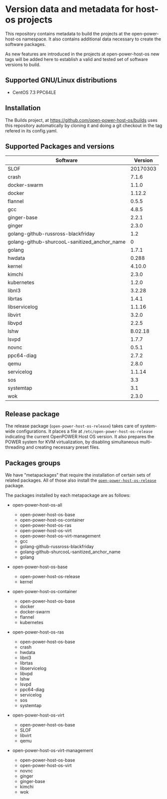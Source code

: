 # Version data and metadata for host-os projects #

This repository contains metadata to build the projects at the open-power-host-os
namespace.
It also contains additional data necessary to create the software packages.

As new features are introduced in the projects at open-power-host-os new tags will
be added here to establish a valid and tested set of software versions to build.

## Supported GNU/Linux distributions ##

* CentOS 7.3 PPC64LE

## Installation ##
The Builds project, at https://github.com/open-power-host-os/builds uses this
repository automatically by cloning it and doing a git checkout in the tag
refered in its config.yaml.

## Supported Packages and versions ##

<table>
  <thead>
    <th>Software</th>
    <th>Version</th>
  </thead>
  <tbody>
    <tr>
      <td>SLOF</td>
      <td>20170303</td>
    </tr>
    <tr>
      <td>crash</td>
      <td>7.1.6</td>
    </tr>
    <tr>
      <td>docker-swarm</td>
      <td>1.1.0</td>
    </tr>
    <tr>
      <td>docker</td>
      <td>1.12.2</td>
    </tr>
    <tr>
      <td>flannel</td>
      <td>0.5.5</td>
    </tr>
    <tr>
      <td>gcc</td>
      <td>4.8.5</td>
    </tr>
    <tr>
      <td>ginger-base</td>
      <td>2.2.1</td>
    </tr>
    <tr>
      <td>ginger</td>
      <td>2.3.0</td>
    </tr>
    <tr>
      <td>golang-github-russross-blackfriday</td>
      <td>1.2</td>
    </tr>
    <tr>
      <td>golang-github-shurcooL-sanitized_anchor_name</td>
      <td>0</td>
    </tr>
    <tr>
      <td>golang</td>
      <td>1.7.1</td>
    </tr>
    <tr>
      <td>hwdata</td>
      <td>0.288</td>
    </tr>
    <tr>
      <td>kernel</td>
      <td>4.10.0</td>
    </tr>
    <tr>
      <td>kimchi</td>
      <td>2.3.0</td>
    </tr>
    <tr>
      <td>kubernetes</td>
      <td>1.2.0</td>
    </tr>
    <tr>
      <td>libnl3</td>
      <td>3.2.28</td>
    </tr>
    <tr>
      <td>librtas</td>
      <td>1.4.1</td>
    </tr>
    <tr>
      <td>libservicelog</td>
      <td>1.1.16</td>
    </tr>
    <tr>
      <td>libvirt</td>
      <td>3.2.0</td>
    </tr>
    <tr>
      <td>libvpd</td>
      <td>2.2.5</td>
    </tr>
    <tr>
      <td>lshw</td>
      <td>B.02.18</td>
    </tr>
    <tr>
      <td>lsvpd</td>
      <td>1.7.7</td>
    </tr>
    <tr>
      <td>novnc</td>
      <td>0.5.1</td>
    </tr>
    <tr>
      <td>ppc64-diag</td>
      <td>2.7.2</td>
    </tr>
    <tr>
      <td>qemu</td>
      <td>2.8.0</td>
    </tr>
    <tr>
      <td>servicelog</td>
      <td>1.1.14</td>
    </tr>
    <tr>
      <td>sos</td>
      <td>3.3</td>
    </tr>
    <tr>
      <td>systemtap</td>
      <td>3.1</td>
    </tr>
    <tr>
      <td>wok</td>
      <td>2.3.0</td>
    </tr>
  </tbody>
</table>

## Release package

The release package (`open-power-host-os-release`) takes care
of system-wide configurations. It places a file at
`/etc/open-power-host-os-release` indicating the current
OpenPOWER Host OS version. It also prepares the POWER system
for KVM virtualization, by disabling simultaneous multi-threading
and creating necessary preset files.

## Packages groups

We have "metapackages" that require the installation of certain sets of
related packages. All of those also install the
[`open-power-host-os-release`](#release-package) package.

The packages installed by each metapackage are as follows:

- open-power-host-os-all
  - open-power-host-os-base
  - open-power-host-os-container
  - open-power-host-os-ras
  - open-power-host-os-virt
  - open-power-host-os-virt-management
  - gcc
  - golang-github-russross-blackfriday
  - golang-github-shurcooL-sanitized_anchor_name
  - golang

- open-power-host-os-base
  - open-power-host-os-release
  - kernel

- open-power-host-os-container
  - open-power-host-os-base
  - docker
  - docker-swarm
  - flannel
  - kubernetes

- open-power-host-os-ras
  - open-power-host-os-base
  - crash
  - hwdata
  - libnl3
  - librtas
  - libservicelog
  - libvpd
  - lshw
  - lsvpd
  - ppc64-diag
  - servicelog
  - sos
  - systemtap

- open-power-host-os-virt
  - open-power-host-os-base
  - SLOF
  - libvirt
  - qemu

- open-power-host-os-virt-management
  - open-power-host-os-base
  - open-power-host-os-virt
  - novnc
  - ginger
  - ginger-base
  - kimchi
  - wok 
